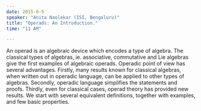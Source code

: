 ```yaml
---
date: 2015-8-5
speaker: "Anita Naolekar (ISI, Bengaluru)"
title: "Operads: An Introduction."
time: "11 AM" 

---
```

An operad is an algebraic device which encodes a type of
algebra. The
classical types of algebras, ie. associative, commutative and Lie
algebras give the first examples of algebraic operads. Operadic point
of view has several advantages. Firstly, many results known for
classical algebras, when written out in operadic language, can be
applied to other types of algebras. Secondly, operadic language
simplifies the statements and proofs. Thirdly, even for classical
cases, operad theory has provided new results. We start with several
equivalent definitions, together with examples, and  few basic
properties.
